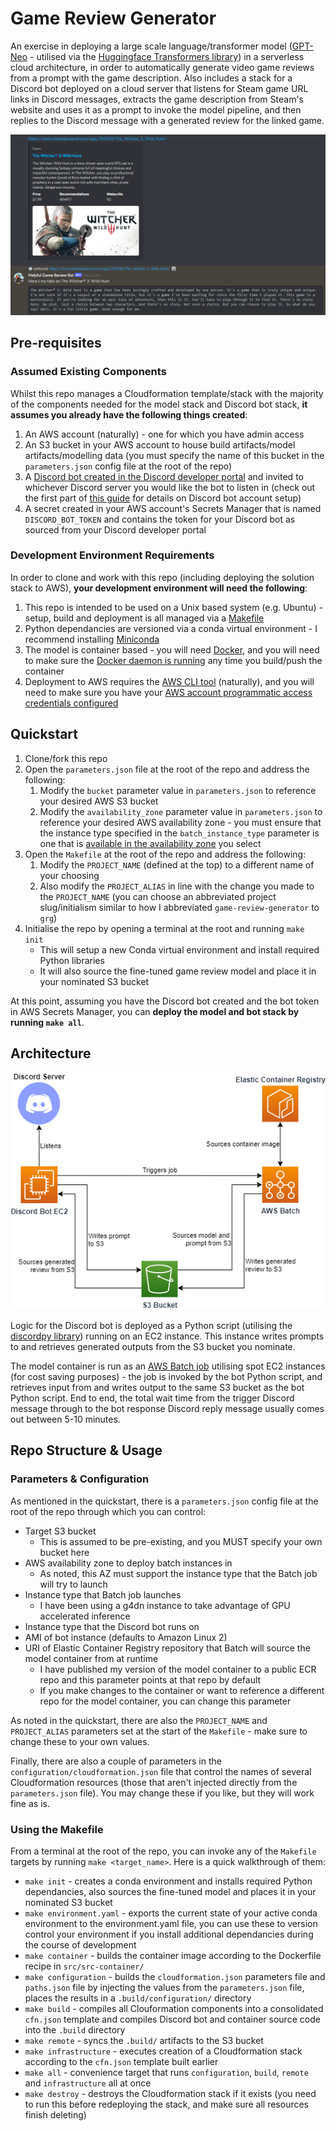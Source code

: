 # Game Review Generator

An exercise in deploying a large scale language/transformer model ([GPT-Neo](https://github.com/EleutherAI/gpt-neo) - utilised via the [Huggingface Transformers library](https://huggingface.co/transformers/)) in a serverless cloud architecture, in order to automatically generate video game reviews from a prompt with the game description.  Also includes a stack for a Discord bot deployed on a cloud server that listens for Steam game URL links in Discord messages, extracts the game description from Steam's website and uses it as a prompt to invoke the model pipeline, and then replies to the Discord message with a generated review for the linked game.

![Example Discord bot review response](docs/witcher-review.png "Example Discord bot review response")

## **Pre-requisites**

### **Assumed Existing Components**

Whilst this repo manages a Cloudformation template/stack with the majority of the components needed for the model stack and Discord bot stack, **it assumes you already have the following things created**:

1. An AWS account (naturally) - one for which you have admin access
2. An S3 bucket in your AWS account to house build artifacts/model artifacts/modelling data (you must specify the name of this bucket in the `parameters.json` config file at the root of the repo)
3. A [Discord bot created in the Discord developer portal](https://discord.com/developers/applications) and invited to whichever Discord server you would like the bot to listen in (check out the first part of [this guide](https://www.freecodecamp.org/news/create-a-discord-bot-with-python/) for details on Discord bot account setup)
4. A secret created in your AWS account's Secrets Manager that is named `DISCORD_BOT_TOKEN` and contains the token for your Discord bot as sourced from your Discord developer portal

### **Development Environment Requirements**

In order to clone and work with this repo (including deploying the solution stack to AWS), **your development environment will need the following**:

1. This repo is intended to be used on a Unix based system (e.g. Ubuntu) - setup, build and deployment is all managed via a [Makefile](https://opensource.com/article/18/8/what-how-makefile)
2. Python dependancies are versioned via a conda virtual environment - I recommend installing [Miniconda](https://docs.conda.io/en/latest/miniconda.html)
3. The model is container based - you will need [Docker](https://docs.docker.com/engine/install/), and you will need to make sure the [Docker daemon is running](https://docs.docker.com/config/daemon/) any time you build/push the container
4. Deployment to AWS requires the [AWS CLI tool](https://docs.aws.amazon.com/cli/latest/userguide/install-cliv2-linux.html) (naturally), and you will need to make sure you have your [AWS account programmatic access credentials configured](https://docs.aws.amazon.com/cli/latest/userguide/cli-configure-files.html)

## **Quickstart**

1. Clone/fork this repo
2. Open the `parameters.json` file at the root of the repo and address the following:
    1. Modify the `bucket` parameter value in `parameters.json` to reference your desired AWS S3 bucket
    2. Modify the `availability_zone` parameter value in `parameters.json` to reference your desired AWS availability zone - you must ensure that the instance type specified in the `batch_instance_type` parameter is one that is [available in the availability zone](https://docs.aws.amazon.com/AWSEC2/latest/UserGuide/instance-discovery.html) you select
3. Open the `Makefile` at the root of the repo and address the following:
    1. Modify the `PROJECT_NAME` (defined at the top) to a different name of your choosing
    2. Also modify the `PROJECT_ALIAS` in line with the change you made to the `PROJECT_NAME` (you can choose an abbreviated project slug/initialism similar to how I abbreviated `game-review-generator` to `grg`)
4. Initialise the repo by opening a terminal at the root and running `make init`
    * This will setup a new Conda virtual environment and install required Python libraries
    * It will also source the fine-tuned game review model and place it in your nominated S3 bucket

At this point, assuming you have the Discord bot created and the bot token in AWS Secrets Manager, you can **deploy the model and bot stack by running `make all`**.

## **Architecture**

![Solution Architecture](docs/architecture.png "Solution Architecture")

Logic for the Discord bot is deployed as a Python script (utilising the [discordpy library](https://discordpy.readthedocs.io/en/stable/)) running on an EC2 instance.  This instance writes prompts to and retrieves generated outputs from the S3 bucket you nominate.

The model container is run as an [AWS Batch job](https://aws.amazon.com/batch/) utilising spot EC2 instances (for cost saving purposes) - the job is invoked by the bot Python script, and retrieves input from and writes output to the same S3 bucket as the bot Python script.  End to end, the total wait time from the trigger Discord message through to the bot response Discord reply message usually comes out between 5-10 minutes.

## **Repo Structure & Usage**

### **Parameters & Configuration**

As mentioned in the quickstart, there is a `parameters.json` config file at the root of the repo through which you can control:

* Target S3 bucket
  * This is assumed to be pre-existing, and you MUST specify your own bucket here
* AWS availability zone to deploy batch instances in
  * As noted, this AZ must support the instance type that the Batch job will try to launch
* Instance type that Batch job launches
  * I have been using a g4dn instance to take advantage of GPU accelerated inference
* Instance type that the Discord bot runs on
* AMI of bot instance (defaults to Amazon Linux 2)
* URI of Elastic Container Registry repository that Batch will source the model container from at runtime
  * I have published my version of the model container to a public ECR repo and this parameter points at that repo by default
  * If you make changes to the container or want to reference a different repo for the model container, you can change this parameter

As noted in the quickstart, there are also the `PROJECT_NAME` and `PROJECT_ALIAS` parameters set at the start of the `Makefile` - make sure to change these to your own values.

Finally, there are also a couple of parameters in the `configuration/cloudformation.json` file that control the names of several Cloudformation resources (those that aren't injected directly from the `parameters.json` file).  You may change these if you like, but they will work fine as is.

### **Using the Makefile**

From a terminal at the root of the repo, you can invoke any of the `Makefile` targets by running `make <target_name>`.  Here is a quick walkthrough of them:

* `make init` - creates a conda environment and installs required Python dependancies, also sources the fine-tuned model and places it in your nominated S3 bucket
* `make environment.yaml` - exports the current state of your active conda environment to the environment.yaml file, you can use these to version control your environment if you install additional dependancies during the course of development
* `make container` - builds the container image according to the Dockerfile recipe in `src/src-container/`
* `make configuration` - builds the `cloudformation.json` parameters file and `paths.json` file by injecting the values from the `parameters.json` file, places the results in a `.build/configuration/` directory
* `make build` - compiles all Clouformation components into a consolidated `cfn.json` template and compiles Discord bot and container source code into the `.build` directory
* `make remote` - syncs the `.build/` artifacts to the S3 bucket
* `make infrastructure` - executes creation of a Cloudformation stack according to the `cfn.json` template built earlier
* `make all` - convenience target that runs `configuration`, `build`, `remote` and `infrastructure` all at once
* `make destroy` - destroys the Cloudformation stack if it exists (you need to run this before redeploying the stack, and make sure all resources finish deleting)
